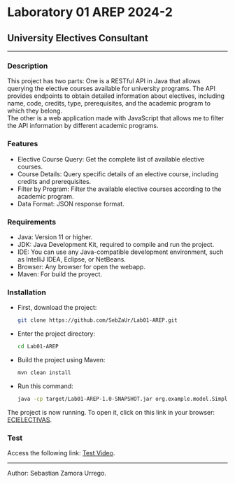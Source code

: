 # Laboratory 01 AREP 2024-2

## University Electives Consultant

***

### Description

This project has two parts: One is a RESTful API in Java that allows querying the elective courses available for university programs. The API provides endpoints to obtain detailed information about electives, including name, code, credits, type, prerequisites, and the academic program to which they belong.  
The other is a web application made with JavaScript that allows me to filter the API information by different academic programs.

### Features

* Elective Course Query: Get the complete list of available elective courses.
* Course Details: Query specific details of an elective course, including credits and prerequisites.
* Filter by Program: Filter the available elective courses according to the academic program.
* Data Format: JSON response format.

### Requirements

* Java: Version 11 or higher.
* JDK: Java Development Kit, required to compile and run the project.
* IDE: You can use any Java-compatible development environment, such as IntelliJ IDEA, Eclipse, or NetBeans.
* Browser: Any browser for open the webapp.
* Maven: For build the proyect.

### Installation

* First, download the project:

    ```bash
    git clone https://github.com/SebZaUr/Lab01-AREP.git
    ```

* Enter the project directory:

    ```bash
    cd Lab01-AREP
    ```

* Build the project using Maven:

    ```bash
    mvn clean install
    ```

* Run this command:

    ```bash
    java -cp target/Lab01-AREP-1.0-SNAPSHOT.jar org.example.model.SimpleWebServer
    ```

The project is now running. To open it, click on this link in your browser: [ECIELECTIVAS](http://localhost:8080/electivas.html).

### Test

Access the following link: [Test Video]([https://youtu.be/YAz2ODy_GK0]).

***

Author: Sebastian Zamora Urrego.

